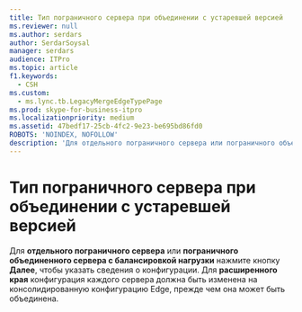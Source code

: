 ```yaml
---
title: Тип пограничного сервера при объединении с устаревшей версией
ms.reviewer: null
ms.author: serdars
author: SerdarSoysal
manager: serdars
audience: ITPro
ms.topic: article
f1.keywords:
  - CSH
ms.custom:
  - ms.lync.tb.LegacyMergeEdgeTypePage
ms.prod: skype-for-business-itpro
ms.localizationpriority: medium
ms.assetid: 47bedf17-25cb-4fc2-9e23-be695bd86fd0
ROBOTS: 'NOINDEX, NOFOLLOW'
description: 'Для отдельного пограничного сервера или пограничного объединенного сервера с балансировкой нагрузки нажмите кнопку Далее, чтобы указать сведения о конфигурации. Для расширенного края конфигурация каждого сервера должна быть изменена на консолидированную конфигурацию Edge, прежде чем она может быть объединена.'
---
```


# <a name="legacy-merge-edge-type"></a>Тип пограничного сервера при объединении с устаревшей версией
 
Для **отдельного пограничного сервера** или **пограничного объединенного сервера с балансировкой нагрузки** нажмите кнопку **Далее**, чтобы указать сведения о конфигурации. Для **расширенного края** конфигурация каждого сервера должна быть изменена на консолидированную конфигурацию Edge, прежде чем она может быть объединена. 
  

